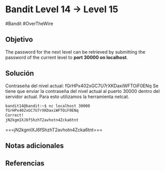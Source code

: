 # Bandit Level 14 → Level 15
#Bandit #OverTheWire 
## Objetivo
The password for the next level can be retrieved by submitting the password of the current level to **port 30000 on localhost**.
## Solución
Contraseña del nivel actual: fGrHPx402xGC7U7rXKDaxiWFTOiF0ENq
Se tiene que enviar la contraseña del nivel actual al puerto 30000 dentro del servidor actual.
Para esto utilizamos la herramienta netcat.

```bash
bandit14@bandit:~$ nc localhost 30000
fGrHPx402xGC7U7rXKDaxiWFTOiF0ENq
Correct!
jN2kgmIXJ6fShzhT2avhotn4Zcka6tnt
```

===jN2kgmIXJ6fShzhT2avhotn4Zcka6tnt===
## Notas adicionales

## Referencias